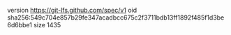 version https://git-lfs.github.com/spec/v1
oid sha256:549c704e857b29fe347acadbcc675c2f3711bdb13ff1892f485f1d3be6d6bbe1
size 1435
